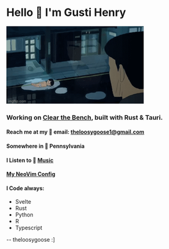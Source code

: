 # Hello 👋 I'm Gusti Henry
![Fish-Boy](me_fr.gif)

### Working on [Clear the Bench](https://github.com/theloosygoose/clear-the-bench), built with Rust & Tauri.
#### Reach me at my 📧 email: theloosygoose1@gmail.com
#### Somewhere in 📍 Pennsylvania
#### I Listen to 🎵 [Music](https://open.spotify.com/user/gustihenry?si=f44accdc3274464a)
#### [My NeoVim Config](https://github.com/theloosygoose/nvim-config)

#### I Code always:
- Svelte
- Rust
- Python
- R
- Typescript

-- theloosygoose :]
